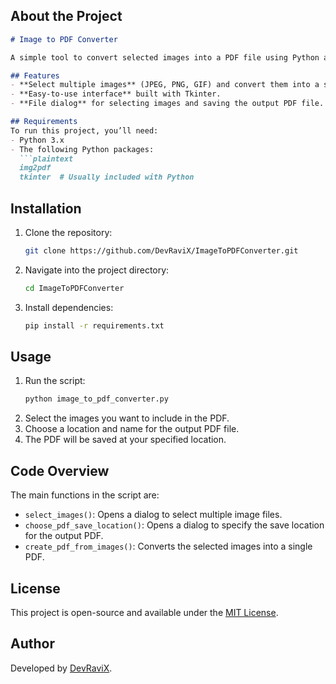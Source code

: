 ## About the Project
```markdown
# Image to PDF Converter

A simple tool to convert selected images into a PDF file using Python and Tkinter. This utility allows you to choose multiple images and save them as a single PDF document, making it perfect for organizing scans, photos, or other image collections.

## Features
- **Select multiple images** (JPEG, PNG, GIF) and convert them into a single PDF.
- **Easy-to-use interface** built with Tkinter.
- **File dialog** for selecting images and saving the output PDF file.

## Requirements
To run this project, you’ll need:
- Python 3.x
- The following Python packages:
  ```plaintext
  img2pdf
  tkinter  # Usually included with Python
  ```

## Installation
1. Clone the repository:
   ```bash
   git clone https://github.com/DevRaviX/ImageToPDFConverter.git
   ```
2. Navigate into the project directory:
   ```bash
   cd ImageToPDFConverter
   ```
3. Install dependencies:
   ```bash
   pip install -r requirements.txt
   ```

## Usage
1. Run the script:
   ```bash
   python image_to_pdf_converter.py
   ```
2. Select the images you want to include in the PDF.
3. Choose a location and name for the output PDF file.
4. The PDF will be saved at your specified location.

## Code Overview
The main functions in the script are:
- `select_images()`: Opens a dialog to select multiple image files.
- `choose_pdf_save_location()`: Opens a dialog to specify the save location for the output PDF.
- `create_pdf_from_images()`: Converts the selected images into a single PDF.


## License
This project is open-source and available under the [MIT License](LICENSE).

## Author
Developed by [DevRaviX](https://github.com/DevRaviX).



